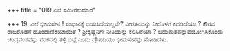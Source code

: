 +++
title = "019 ಎಲೆ ಸಮೀರಕುಮಾರ"

+++
19. ಎಲೆ ಭೀಮಸೇನ ! ಸಂಧಾನಕ್ಕೆ ಬಯಸಿದೆಯಲ್ಲವೇ? ವೀರತನವನ್ನು ನೀರೊಳಗೆ ಕದಡಿದೆಯಾ ? ಕೌರವ ರಾಜರೊಡನೆ ಹೊಂದಾಣಿಕೆಯಾಯಿತೆ ? ಶ್ರೀಕೃಷ್ಣನಿಗೇ ನೀತಿಯನ್ನು ಕಲಿಸಿದೆಯಾ ? ಬಹುಮತವನ್ನುಪಯೋಗಿಸಿಕೊಂಡು ಚಂದ್ರವಂಶವನ್ನು ನರಕದಲ್ಲಿ ತಳ್ಳಿ ಬಿಟ್ಟೆ ಎಂದು ದ್ರೌಪದಿಯು ಭೀಮಸೇನನ್ನು ನೋಡಿದಳು.
